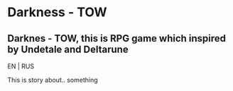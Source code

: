 # Darkness - TOW
## Darknes - TOW, this is RPG game which inspired by Undetale and Deltarune
EN | RUS

This is story about.. something
